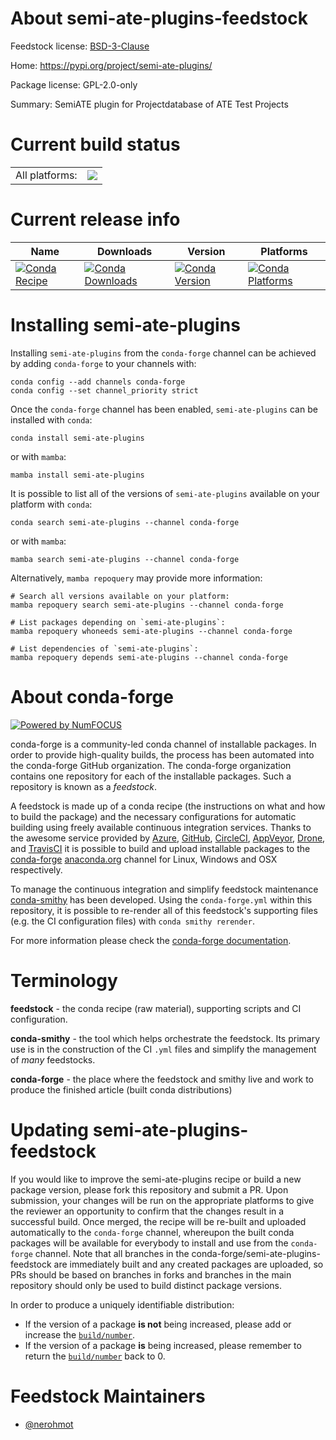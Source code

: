 About semi-ate-plugins-feedstock
================================

Feedstock license: [BSD-3-Clause](https://github.com/conda-forge/semi-ate-plugins-feedstock/blob/main/LICENSE.txt)

Home: https://pypi.org/project/semi-ate-plugins/

Package license: GPL-2.0-only

Summary: SemiATE plugin for Projectdatabase of ATE Test Projects

Current build status
====================


<table><tr><td>All platforms:</td>
    <td>
      <a href="https://dev.azure.com/conda-forge/feedstock-builds/_build/latest?definitionId=16077&branchName=main">
        <img src="https://dev.azure.com/conda-forge/feedstock-builds/_apis/build/status/semi-ate-plugins-feedstock?branchName=main">
      </a>
    </td>
  </tr>
</table>

Current release info
====================

| Name | Downloads | Version | Platforms |
| --- | --- | --- | --- |
| [![Conda Recipe](https://img.shields.io/badge/recipe-semi--ate--plugins-green.svg)](https://anaconda.org/conda-forge/semi-ate-plugins) | [![Conda Downloads](https://img.shields.io/conda/dn/conda-forge/semi-ate-plugins.svg)](https://anaconda.org/conda-forge/semi-ate-plugins) | [![Conda Version](https://img.shields.io/conda/vn/conda-forge/semi-ate-plugins.svg)](https://anaconda.org/conda-forge/semi-ate-plugins) | [![Conda Platforms](https://img.shields.io/conda/pn/conda-forge/semi-ate-plugins.svg)](https://anaconda.org/conda-forge/semi-ate-plugins) |

Installing semi-ate-plugins
===========================

Installing `semi-ate-plugins` from the `conda-forge` channel can be achieved by adding `conda-forge` to your channels with:

```
conda config --add channels conda-forge
conda config --set channel_priority strict
```

Once the `conda-forge` channel has been enabled, `semi-ate-plugins` can be installed with `conda`:

```
conda install semi-ate-plugins
```

or with `mamba`:

```
mamba install semi-ate-plugins
```

It is possible to list all of the versions of `semi-ate-plugins` available on your platform with `conda`:

```
conda search semi-ate-plugins --channel conda-forge
```

or with `mamba`:

```
mamba search semi-ate-plugins --channel conda-forge
```

Alternatively, `mamba repoquery` may provide more information:

```
# Search all versions available on your platform:
mamba repoquery search semi-ate-plugins --channel conda-forge

# List packages depending on `semi-ate-plugins`:
mamba repoquery whoneeds semi-ate-plugins --channel conda-forge

# List dependencies of `semi-ate-plugins`:
mamba repoquery depends semi-ate-plugins --channel conda-forge
```


About conda-forge
=================

[![Powered by
NumFOCUS](https://img.shields.io/badge/powered%20by-NumFOCUS-orange.svg?style=flat&colorA=E1523D&colorB=007D8A)](https://numfocus.org)

conda-forge is a community-led conda channel of installable packages.
In order to provide high-quality builds, the process has been automated into the
conda-forge GitHub organization. The conda-forge organization contains one repository
for each of the installable packages. Such a repository is known as a *feedstock*.

A feedstock is made up of a conda recipe (the instructions on what and how to build
the package) and the necessary configurations for automatic building using freely
available continuous integration services. Thanks to the awesome service provided by
[Azure](https://azure.microsoft.com/en-us/services/devops/), [GitHub](https://github.com/),
[CircleCI](https://circleci.com/), [AppVeyor](https://www.appveyor.com/),
[Drone](https://cloud.drone.io/welcome), and [TravisCI](https://travis-ci.com/)
it is possible to build and upload installable packages to the
[conda-forge](https://anaconda.org/conda-forge) [anaconda.org](https://anaconda.org/)
channel for Linux, Windows and OSX respectively.

To manage the continuous integration and simplify feedstock maintenance
[conda-smithy](https://github.com/conda-forge/conda-smithy) has been developed.
Using the ``conda-forge.yml`` within this repository, it is possible to re-render all of
this feedstock's supporting files (e.g. the CI configuration files) with ``conda smithy rerender``.

For more information please check the [conda-forge documentation](https://conda-forge.org/docs/).

Terminology
===========

**feedstock** - the conda recipe (raw material), supporting scripts and CI configuration.

**conda-smithy** - the tool which helps orchestrate the feedstock.
                   Its primary use is in the construction of the CI ``.yml`` files
                   and simplify the management of *many* feedstocks.

**conda-forge** - the place where the feedstock and smithy live and work to
                  produce the finished article (built conda distributions)


Updating semi-ate-plugins-feedstock
===================================

If you would like to improve the semi-ate-plugins recipe or build a new
package version, please fork this repository and submit a PR. Upon submission,
your changes will be run on the appropriate platforms to give the reviewer an
opportunity to confirm that the changes result in a successful build. Once
merged, the recipe will be re-built and uploaded automatically to the
`conda-forge` channel, whereupon the built conda packages will be available for
everybody to install and use from the `conda-forge` channel.
Note that all branches in the conda-forge/semi-ate-plugins-feedstock are
immediately built and any created packages are uploaded, so PRs should be based
on branches in forks and branches in the main repository should only be used to
build distinct package versions.

In order to produce a uniquely identifiable distribution:
 * If the version of a package **is not** being increased, please add or increase
   the [``build/number``](https://docs.conda.io/projects/conda-build/en/latest/resources/define-metadata.html#build-number-and-string).
 * If the version of a package **is** being increased, please remember to return
   the [``build/number``](https://docs.conda.io/projects/conda-build/en/latest/resources/define-metadata.html#build-number-and-string)
   back to 0.

Feedstock Maintainers
=====================

* [@nerohmot](https://github.com/nerohmot/)

